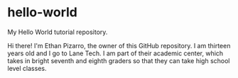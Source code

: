 # hello-world
My Hello World tutorial repository.

Hi there! I'm Ethan Pizarro, the owner of this GitHub repository. I am thirteen years old and I go to Lane Tech. I am part of their academic center, which takes in bright seventh and eighth graders so that they can take high school level classes.
